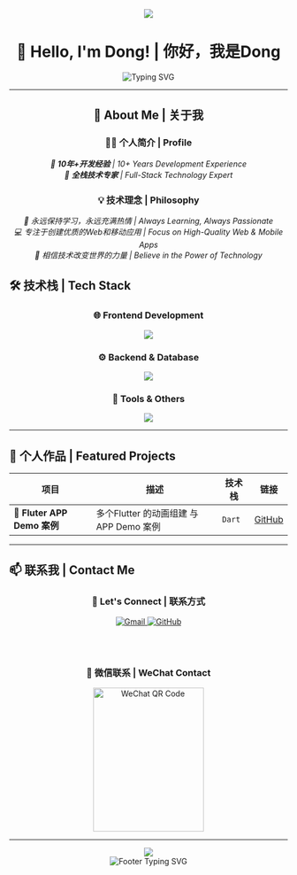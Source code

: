 <div align="center">
  <img src="https://capsule-render.vercel.app/api?type=waving&color=gradient&customColorList=6&height=200&section=header&text=Dong&fontSize=80&fontColor=ffffff&animation=twinkling" />
</div>

<div align="center">

# 👋 Hello, I'm Dong! | 你好，我是Dong

<img src="https://readme-typing-svg.demolab.com?font=Fira+Code&duration=2000&pause=1000&color=2196F3&center=true&vCenter=true&width=600&lines=Full-Stack+Developer+%7C+%E5%85%A8%E6%A0%88%E5%BC%80%E5%8F%91%E8%80%85;Mobile+%26+Web+Enthusiast+%7C+%E7%A7%BB%E5%8A%A8%E7%AB%AF%E7%88%B1%E5%A5%BD%E8%80%85;Always+Learning%2C+Always+Building+%7C+%E6%B0%B8%E8%BF%9C%E5%AD%A6%E4%B9%A0" alt="Typing SVG" />

</div>

---

<div align="center">

## 🚀 About Me | 关于我

### 👨‍💻 个人简介 | Profile

*📱 **10年+开发经验** | 10+ Years Development Experience*  
*🌟 **全栈技术专家** | Full-Stack Technology Expert*

### 💡 技术理念 | Philosophy  

*🌱 永远保持学习，永远充满热情 | Always Learning, Always Passionate*  
*💻 专注于创建优质的Web和移动应用 | Focus on High-Quality Web & Mobile Apps*  
*🎯 相信技术改变世界的力量 | Believe in the Power of Technology*

</div>

## 🛠️ 技术栈 | Tech Stack

<div align="center">

### 🌐 Frontend Development

<img src="https://skillicons.dev/icons?i=react,vue,flutter,html,css,sass" />

### ⚙️ Backend & Database

<img src="https://skillicons.dev/icons?i=nodejs,spring,express,mysql,redis,mongodb" />

### 🔧 Tools & Others

<img src="https://skillicons.dev/icons?i=git,vscode,idea,docker,figma,postman" />

</div>

---

## 🚀 个人作品 | Featured Projects

<div align="center">

| 项目 | 描述 | 技术栈 | 链接 |
|------|------|--------|------|
| 🌟 **Fluter APP Demo 案例** | 多个Flutter 的动画组建 与 APP Demo 案例 | `Dart` | [GitHub](https://github.com/Dssssds/flutter_ani_widgets) |

</div>

---

## 📫 联系我 | Contact Me

<div align="center">

### 🤝 Let's Connect | 联系方式

<a href="mailto:ds19930803@gmail.com">
  <img src="https://img.shields.io/badge/Gmail-D14836?style=for-the-badge&logo=gmail&logoColor=white" alt="Gmail"/>
</a>
<a href="https://github.com/Dssssds">
  <img src="https://img.shields.io/badge/GitHub-100000?style=for-the-badge&logo=github&logoColor=white" alt="GitHub"/>
</a>

<br/><br/>

### 💬 微信联系 | WeChat Contact

<img src="https://purcotton-omni.oss-cn-shenzhen.aliyuncs.com/omni/purcotton/lbh5/assets/image/WechatIMG627.jpg" width="200" height="260" alt="WeChat QR Code"/>

</div>

---

<div align="center">
  <img src="https://capsule-render.vercel.app/api?type=waving&color=gradient&customColorList=6&height=120&section=footer" />
  
  <br/>
  
  <img src="https://readme-typing-svg.demolab.com?font=Fira+Code&size=16&duration=4000&pause=1000&color=888888&center=true&width=600&lines=%E2%9C%A8+%E7%BC%96%E7%A8%8B%E4%B8%8D%E5%8F%AA%E6%98%AF%E5%B7%A5%E4%BD%9C%EF%BC%8C%E6%9B%B4%E6%98%AF%E5%88%9B%E9%80%A0%E7%BE%8E%E5%A5%BD%E4%BA%8B%E7%89%A9%E7%9A%84%E6%96%B9%E5%BC%8F+%E2%9C%A8;%E2%9C%A8+Programming+is+not+just+work%2C+it's+a+way+to+create+beautiful+things+%E2%9C%A8;%F0%9F%9A%80+%E6%AC%A2%E8%BF%8E%E6%8E%A2%E7%B4%A2%E6%88%91%E7%9A%84%E5%BC%80%E6%BA%90%E9%A1%B9%E7%9B%AE%EF%BC%8C%E8%AE%A9%E6%88%91%E4%BB%AC%E4%B8%80%E8%B5%B7%E5%88%9B%E9%80%A0%E6%9C%89%E8%B6%A3%E7%9A%84%E4%BA%8B%E7%89%A9%EF%BC%81+%F0%9F%9A%80" alt="Footer Typing SVG" />
  
</div>
